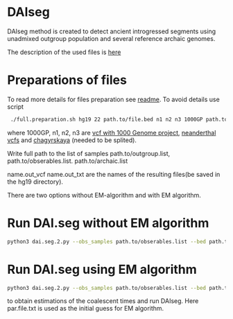 
# DAIseg
DAIseg method is created to detect ancient introgressed segments using unadmixed outgroup population and several reference archaic genomes.  



The description of the used files is [here][1]




# Preparations of files

To read more details for files preparation see [readme][2]. To avoid details use script 
```bash
 ./full.preparation.sh hg19 22 path.to/file.bed n1 n2 n3 1000GP path.to/outgroup.list  path.to/obserables.list path.to/archaic.list name.out_vcf name.out_txt
```
where 1000GP, n1, n2, n3 are [vcf with 1000 Genome project][3], [neanderthal vcfs][4] and [chagyrskaya][5] (needed to be splited). 

Write full path to the list of samples path.to/outgroup.list,  path.to/obserables.list. path.to/archaic.list

name.out_vcf name.out_txt are the names of the resulting files(be saved in the hg19 directory).





There are two options without EM-algorithm and with EM algorithm. 


# Run DAI.seg without EM algorithm



```bash
python3 dai.seg.2.py --obs_samples path.to/obserables.list --bed path.to/file.bed   --HMM_par par.file.txt --EM no --prepared_file ./hg19/name.out_txt --o out.chr22.txt --arch_cover ./hg19/arch.covering.chr22.txt
```


# Run DAI.seg using EM algorithm

```bash
python3 dai.seg.2.py --obs_samples path.to/obserables.list --bed path.to/file.bed   --HMM_par par.file.txt --EM yes --EM_steps 20  --prepared_file ./hg19/allels.ref.and.obs.chr22.txt --o out.EM.txt --arch_cover ./hg19/arch.covering.chr22.txt
```
to obtain estimations of the  coalescent times and run DAIseg. Here par.file.txt is used as the initial guess for EM algorithm.





[1]: https://github.com/Genomics-HSE/DAIseg/blob/main/File.types.md
[2]: https://github.com/Genomics-HSE/DAIseg/blob/main/hg19/README.md





[3]: http://ftp.1000genomes.ebi.ac.uk/vol1/ftp/release/20130502/ALL.chr22.phase3_shapeit2_mvncall_integrated_v5b.20130502.genotypes.vcf.gz 
[4]: http://cdna.eva.mpg.de/neandertal/Vindija/VCF/
[5]: http://ftp.eva.mpg.de/neandertal/ChagyrskayaOkladnikov/

